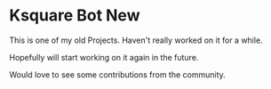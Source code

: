 <h1>Ksquare Bot New</h1>

This is one of my old Projects. Haven't really worked on it for a while.

Hopefully will start working on it again in the future.

Would love to see some contributions from the community.
